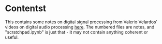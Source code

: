 # Contentst

This contains some notes on digital signal processing from Valerio Velardos' videos on digital audio processing [here](https://www.youtube.com/watch?v=iCwMQJnKk2c&list=PL-wATfeyAMNqIee7cH3q1bh4QJFAaeNv0). The numbered files are notes, and "scratchpad.ipynb" is just that - it may not contain anything coherent or useful.